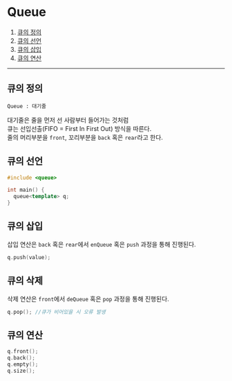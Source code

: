 # Queue

1. [큐의 정의](#큐의-정의)
2. [큐의 선언](#큐의-선언)
3. [큐의 삽입](#큐의-삽입)
4. [큐의 연산](#큐의-연산)
***
## 큐의 정의
`Queue : 대기줄`  

대기줄은 줄을 먼저 선 사람부터 들어가는 것처럼  
큐는 선입선출(FIFO = First In First Out) 방식을 따른다.  
줄의 머리부분을 `front`, 꼬리부분을 `back` 혹은 `rear`라고 한다.  

## 큐의 선언
```c++
#include <queue>

int main() {
  queue<template> q;
}
```

## 큐의 삽입
삽입 연산은 `back` 혹은 `rear`에서 `enQueue` 혹은 `push` 과정을 통해 진행된다.
```c++
q.push(value);
```

## 큐의 삭제
삭제 연산은 `front`에서 `deQueue` 혹은 `pop` 과정을 통해 진행된다.
```c++
q.pop(); //큐가 비어있을 시 오류 발생
```

## 큐의 연산
```c++
q.front();
q.back();
q.empty();
q.size();
```